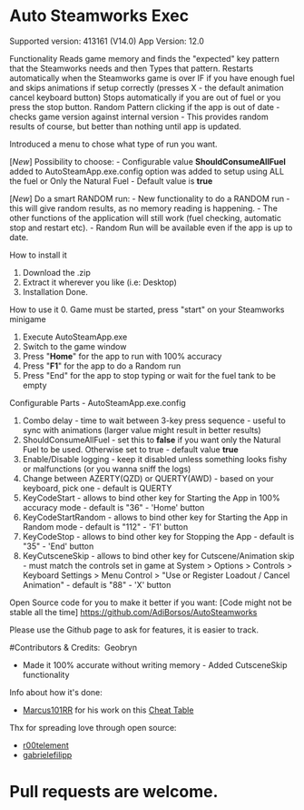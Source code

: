# Auto Steamworks Exec
Supported version: 413161 (V14.0)
App Version: 12.0

Functionality
Reads game memory and finds the "expected" key pattern that the Steamworks needs and then Types that pattern.
Restarts automatically when the Steamworks game is over IF if you have enough fuel and skips animations if setup correctly (presses X - the default animation cancel keyboard button)
Stops automatically if you are out of fuel or you press the stop button.
Random Pattern clicking if the app is out of date - checks game version against internal version - This provides random results of course, but better than nothing until app is updated.

Introduced a menu to chose what type of run you want.

[*New*] 
Possibility to choose:
	- Configurable value **ShouldConsumeAllFuel** added to AutoSteamApp.exe.config option was added to setup using ALL the fuel or Only the Natural Fuel
	- Default value is **true**
	
[*New*] 
Do a smart RANDOM run:
	- New functionality to do a RANDOM run - this will give random results, as no memory reading is happening. 
	- The other functions of the application will still work (fuel checking, automatic stop and restart etc). 
	- Random Run will be available even if the app is up to date.
	

How to install it
1. Download the .zip 
2. Extract it wherever you like (i.e: Desktop)
3. Installation Done.

How to use it
0. Game must be started, press "start" on your Steamworks minigame
1. Execute AutoSteamApp.exe
2. Switch to the game window 
3. Press "**Home**" for the app to run with 100% accuracy
4. Press "**F1**" for the app to do a Random run
5. Press "End" for the app to stop typing or wait for the fuel tank to be empty

Configurable Parts - AutoSteamApp.exe.config
1. Combo delay - time to wait between 3-key press sequence - useful to sync with animations (larger value might result in better results)
2. ShouldConsumeAllFuel - set this to **false** if you want only the Natural Fuel to be used. Otherwise set to true - default value **true**
3. Enable/Disable logging - keep it disabled unless something looks fishy or malfunctions (or you wanna sniff the logs)
4. Change between AZERTY(QZD) or QUERTY(AWD) - based on your keyboard, pick one - default is QUERTY
5. KeyCodeStart - allows to bind other key for Starting the App in 100% accuracy mode - default is "36" - 'Home' button
6. KeyCodeStartRandom - allows to bind other key for Starting the App in Random mode - default is "112" - 'F1' button
7. KeyCodeStop - allows to bind other key for Stopping the App - default is "35" - 'End' button
8. KeyCutsceneSkip - allows to bind other key for Cutscene/Animation skip - must match the controls set in game at System > Options > Controls > Keyboard Settings > Menu Control > "Use or Register Loadout / Cancel Animation" - default is "88" - 'X' button

Open Source code for you to make it better if you want: [Code might not be stable all the time] https://github.com/AdiBorsos/AutoSteamworks

Please use the Github page to ask for features, it is easier to track.

﻿#Contributors & Credits:
﻿
Geobryn﻿ 
- Made it 100% accurate without writing memory
﻿﻿- Added CutsceneSkip functionality

Info about how it's done:
* [Marcus101RR]( https://fearlessrevolution.com/memberlist.php?mode=viewprofile&u=438 ) for his work on this [Cheat Table](https://fearlessrevolution.com/viewtopic.php?f=4&t=9923)

Thx for spreading love through open source:
* [r00telement](https://github.com/r00telement/SmartHunter) 
* [gabrielefilipp](https://github.com/gabrielefilipp/SmartHunter)

# Pull requests are welcome.
